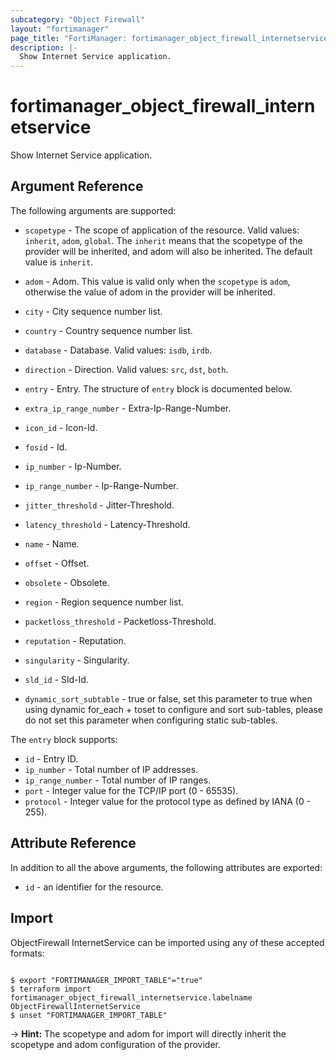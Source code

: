 ```yaml
---
subcategory: "Object Firewall"
layout: "fortimanager"
page_title: "FortiManager: fortimanager_object_firewall_internetservice"
description: |-
  Show Internet Service application.
---
```


# fortimanager_object_firewall_internetservice
Show Internet Service application.

## Argument Reference


The following arguments are supported:

* `scopetype` - The scope of application of the resource. Valid values: `inherit`, `adom`, `global`. The `inherit` means that the scopetype of the provider will be inherited, and adom will also be inherited. The default value is `inherit`.
* `adom` - Adom. This value is valid only when the `scopetype` is `adom`, otherwise the value of adom in the provider will be inherited.

* `city` - City sequence number list.
* `country` - Country sequence number list.
* `database` - Database. Valid values: `isdb`, `irdb`.

* `direction` - Direction. Valid values: `src`, `dst`, `both`.

* `entry` - Entry. The structure of `entry` block is documented below.
* `extra_ip_range_number` - Extra-Ip-Range-Number.
* `icon_id` - Icon-Id.
* `fosid` - Id.
* `ip_number` - Ip-Number.
* `ip_range_number` - Ip-Range-Number.
* `jitter_threshold` - Jitter-Threshold.
* `latency_threshold` - Latency-Threshold.
* `name` - Name.
* `offset` - Offset.
* `obsolete` - Obsolete.
* `region` - Region sequence number list.
* `packetloss_threshold` - Packetloss-Threshold.
* `reputation` - Reputation.
* `singularity` - Singularity.
* `sld_id` - Sld-Id.
* `dynamic_sort_subtable` - true or false, set this parameter to true when using dynamic for_each + toset to configure and sort sub-tables, please do not set this parameter when configuring static sub-tables.

The `entry` block supports:

* `id` - Entry ID.
* `ip_number` - Total number of IP addresses.
* `ip_range_number` - Total number of IP ranges.
* `port` - Integer value for the TCP/IP port (0 - 65535).
* `protocol` - Integer value for the protocol type as defined by IANA (0 - 255).


## Attribute Reference

In addition to all the above arguments, the following attributes are exported:
* `id` - an identifier for the resource.

## Import

ObjectFirewall InternetService can be imported using any of these accepted formats:
```

$ export "FORTIMANAGER_IMPORT_TABLE"="true"
$ terraform import fortimanager_object_firewall_internetservice.labelname ObjectFirewallInternetService
$ unset "FORTIMANAGER_IMPORT_TABLE"
```
-> **Hint:** The scopetype and adom for import will directly inherit the scopetype and adom configuration of the provider.
